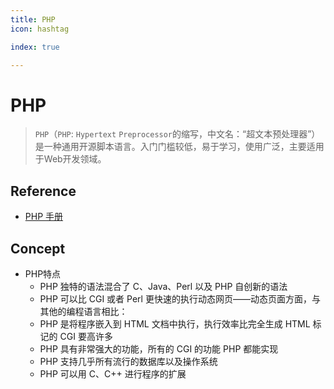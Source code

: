 ```yaml
---
title: PHP
icon: hashtag

index: true

---
```


# PHP
> `PHP`（`PHP`: `Hypertext` `Preprocessor`的缩写，中文名：“超文本预处理器”）是一种通用开源脚本语言。入门门槛较低，易于学习，使用广泛，主要适用于Web开发领域。

## Reference

- [PHP 手册](http://php.net/manual/zh/index.php)

## Concept

- PHP特点
    * PHP 独特的语法混合了 C、Java、Perl 以及 PHP 自创新的语法
    * PHP 可以比 CGI 或者 Perl 更快速的执行动态网页——动态页面方面，与其他的编程语言相比：
    * PHP 是将程序嵌入到 HTML 文档中执行，执行效率比完全生成 HTML 标记的 CGI 要高许多
    * PHP 具有非常强大的功能，所有的 CGI 的功能 PHP 都能实现
    * PHP 支持几乎所有流行的数据库以及操作系统
    * PHP 可以用 C、C++ 进行程序的扩展